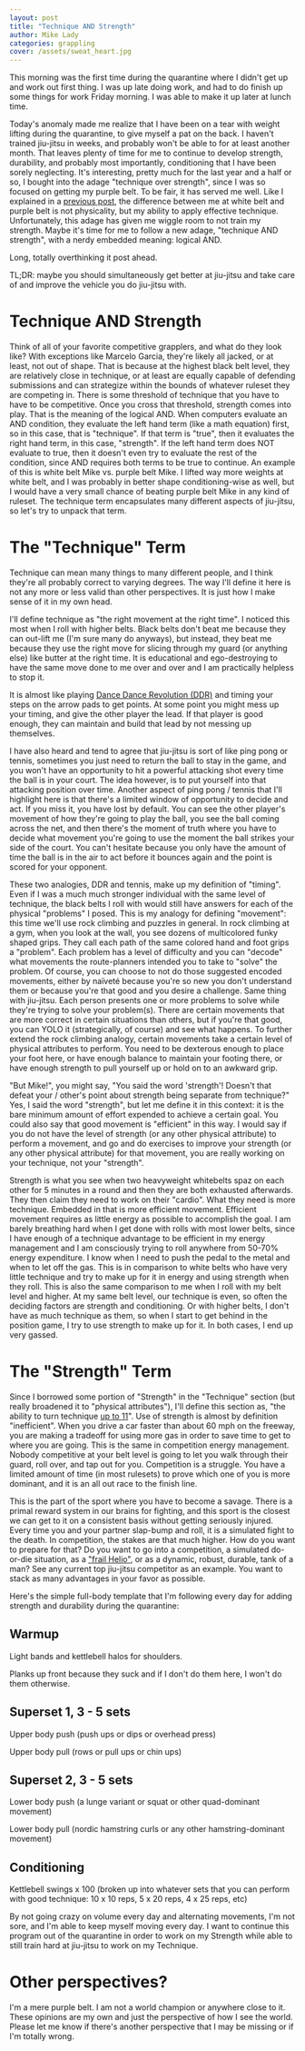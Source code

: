 ```yaml
---
layout: post
title: "Technique AND Strength"
author: Mike Lady
categories: grappling
cover: /assets/sweat_heart.jpg
---
```


This morning was the first time during the quarantine where I didn't get up and work out first thing. I was up late doing work, and had to do finish up some things for work Friday morning. I was able to make it up later at lunch time.

Today's anomaly made me realize that I have been on a tear with weight lifting during the quarantine, to give myself a pat on the back. I haven't trained jiu-jitsu in weeks, and probably won't be able to for at least another month. That leaves plenty of time for me to continue to develop strength, durability, and probably most importantly, conditioning that I have been sorely neglecting. It's interesting, pretty much for the last year and a half or so, I bought into the adage "technique over strength", since I was so focused on getting my purple belt. To be fair, it has served me well. Like I explained in a [previous post](/grappling/2020/04/07/Quarantined-Thoughts-About-Jiu-Jitsu.html), the difference between me at white belt and purple belt is not physicality, but my ability to apply effective technique. Unfortunately, this adage has given me wiggle room to not train my strength. Maybe it's time for me to follow a new adage, "technique AND strength", with a nerdy embedded meaning: logical AND.

Long, totally overthinking it post ahead. 

TL;DR: maybe you should simultaneously get better at jiu-jitsu and take care of and improve the vehicle you do jiu-jitsu with.

# Technique AND Strength

Think of all of your favorite competitive grapplers, and what do they look like? With exceptions like Marcelo Garcia, they're likely all jacked, or at least, not out of shape. That is because at the highest black belt level, they are relatively close in technique, or at least are equally capable of defending submissions and can strategize within the bounds of whatever ruleset they are competing in. There is some threshold of technique that you have to have to be competitive. Once you cross that threshold, strength comes into play. That is the meaning of the logical AND. When computers evaluate an AND condition, they evaluate the left hand term (like a math equation) first, so in this case, that is "technique". If that term is "true", then it evaluates the right hand term, in this case, "strength". If the left hand term does NOT evaluate to true, then it doesn't even try to evaluate the rest of the condition, since AND requires both terms to be true to continue. An example of this is white belt Mike vs. purple belt Mike. I lifted way more weights at white belt, and I was probably in better shape conditioning-wise as well, but I would have a very small chance of beating purple belt Mike in any kind of ruleset. The technique term encapsulates many different aspects of jiu-jitsu, so let's try to unpack that term.

# The "Technique" Term
Technique can mean many things to many different people, and I think they're all probably correct to varying degrees. The way I'll define it here is not any more or less valid than other perspectives. It is just how I make sense of it in my own head. 

I'll define technique as "the right movement at the right time". I noticed this most when I roll with higher belts. Black belts don't beat me because they can out-lift me (I'm sure many do anyways), but instead, they beat me because they use the right move for slicing through my guard (or anything else) like butter at the right time. It is educational and ego-destroying to have the same move done to me over and over and I am practically helpless to stop it. 

It is almost like playing [Dance Dance Revolution (DDR)](https://youtu.be/rB9Nmx5Patc?t=93) and timing your steps on the arrow pads to get points. At some point you might mess up your timing, and give the other player the lead. If that player is good enough, they can maintain and build that lead by not messing up themselves.

I have also heard and tend to agree that jiu-jitsu is sort of like ping pong or tennis, sometimes you just need to return the ball to stay in the game, and you won't have an opportunity to hit a powerful attacking shot every time the ball is in your court. The idea however, is to put yourself into that attacking position over time. Another aspect of ping pong / tennis that I'll highlight here is that there's a limited window of opportunity to decide and act. If you miss it, you have lost by default. You can see the other player's movement of how they're going to play the ball, you see the ball coming across the net, and then there's the moment of truth where you have to decide what movement you're going to use the moment the ball strikes your side of the court. You can't hesitate because you only have the amount of time the ball is in the air to act before it bounces again and the point is scored for your opponent. 

These two analogies, DDR and tennis, make up my definition of "timing". Even if I was a much much stronger individual with the same level of technique, the black belts I roll with would still have answers for each of the physical "problems" I posed. This is my analogy for defining "movement": this time we'll use rock climbing and puzzles in general. In rock climbing at a gym, when you look at the wall, you see dozens of multicolored funky shaped grips. They call each path of the same colored hand and foot grips a "problem". Each problem has a level of difficulty and you can "decode" what movements the route-planners intended you to take to "solve" the problem. Of course, you can choose to not do those suggested encoded movements, either by naïveté because you're so new you don't understand them or because you're that good and you desire a challenge. Same thing with jiu-jitsu. Each person presents one or more problems to solve while they're trying to solve your problem(s). There are certain movements that are more correct in certain situations than others, but if you're that good, you can YOLO it (strategically, of course) and see what happens. To further extend the rock climbing analogy, certain movements take a certain level of physical attributes to perform. You need to be dexterous enough to place your foot here, or have enough balance to maintain your footing there, or have enough strength to pull yourself up or hold on to an awkward grip. 

"But Mike!", you might say, "You said the word 'strength'! Doesn't that defeat your / other's point about strength being separate from technique?" Yes, I said the word "strength", but let me define it in this context: it is the bare minimum amount of effort expended to achieve a certain goal. You could also say that good movement is "efficient" in this way. I would say if you do not have the level of strength (or any other physical attribute) to perform a movement, and go and do exercises to improve your strength (or any other physical attribute) for that movement, you are really working on your technique, not your "strength". 

Strength is what you see when two heavyweight whitebelts spaz on each other for 5 minutes in a round and then they are both exhausted afterwards. They then claim they need to work on their "cardio". What they need is more technique. Embedded in that is more efficient movement. Efficient movement requires as little energy as possible to accomplish the goal. I am barely breathing hard when I get done with rolls with most lower belts, since I have enough of a technique advantage to be efficient in my energy management and I am consciously trying to roll anywhere from 50-70% energy expenditure. I know when I need to push the pedal to the metal and when to let off the gas. This is in comparison to white belts who have very little technique and try to make up for it in energy and using strength when they roll. This is also the same comparison to me when I roll with my belt level and higher. At my same belt level, our technique is even, so often the deciding factors are strength and conditioning. Or with higher belts, I don't have as much technique as them, so when I start to get behind in the position game, I try to use strength to make up for it. In both cases, I end up very gassed.

# The "Strength" Term
Since I borrowed some portion of "Strength" in the "Technique" section (but really broadened it to "physical attributes"), I'll define this section as, "the ability to turn technique [up to 11](https://youtu.be/KOO5S4vxi0o)". Use of strength is almost by definition "inefficient". When you drive a car faster than about 60 mph on the freeway, you are making a tradeoff for using more gas in order to save time to get to where you are going. This is the same in competition energy management. Nobody competitive at your belt level is going to let you walk through their guard, roll over, and tap out for you. Competition is a struggle. You have a limited amount of time (in most rulesets) to prove which one of you is more dominant, and it is an all out race to the finish line.

This is the part of the sport where you have to become a savage. There is a primal reward system in our brains for fighting, and this sport is the closest we can get to it on a consistent basis without getting seriously injured. Every time you and your partner slap-bump and roll, it is a simulated fight to the death. In competition, the stakes are that much higher. How do you want to prepare for that? Do you want to go into a competition, a simulated do-or-die situation, as a ["frail Helio"](https://www.graciepoway.com/history-of-gracie-jiu-jitsu), or as a dynamic, robust, durable, tank of a man? See any current top jiu-jitsu competitor as an example. You want to stack as many advantages in your favor as possible.

Here's the simple full-body template that I'm following every day for adding strength and durability during the quarantine:

## Warmup

Light bands and kettlebell halos for shoulders.

Planks up front because they suck and if I don't do them here, I won't do them otherwise.

## Superset 1, 3 - 5 sets

Upper body push (push ups or dips or overhead press)

Upper body pull (rows or pull ups or chin ups)

## Superset 2, 3 - 5 sets

Lower body push (a lunge variant or squat or other quad-dominant movement)

Lower body pull (nordic hamstring curls or any other hamstring-dominant movement)

## Conditioning

Kettlebell swings x 100 (broken up into whatever sets that you can perform with good technique: 10 x 10 reps, 5 x 20 reps, 4 x 25 reps, etc)

By not going crazy on volume every day and alternating movements, I'm not sore, and I'm able to keep myself moving every day. I want to continue this program out of the quarantine in order to work on my Strength while able to still train hard at jiu-jitsu to work on my Technique.

# Other perspectives?

I'm a mere purple belt. I am not a world champion or anywhere close to it. These opinions are my own and just the perspective of how I see the world. Please let me know if there's another perspective that I may be missing or if I'm totally wrong.